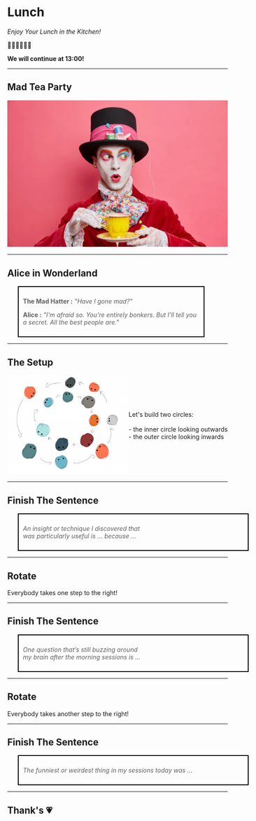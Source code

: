 # Lunch

*Enjoy Your Lunch in the Kitchen!*

🥗🌽🥬🥟🍛🧆

**We will continue at 13:00!**

---

## Mad Tea Party

![images/mad-tea-party.png](./images/mad-tea-party.png)

---

## Alice in Wonderland

<div style="text-align: left;">
  <blockquote style="width: 80%; border: 2px solid black; padding: 10px;">
    <p><strong>The Mad Hatter :</strong> <em>"Have I gone mad?"</em></p>
    <p><strong>Alice :</strong> <em>"I'm afraid so. You're entirely bonkers. But I'll tell you a secret. All the best people are."</em></p>
  </blockquote>
</div>

---

## The Setup

<div style="display: flex; align-items: center; justify-content: flex-start;">
  <div style="flex: 1;">
    <img src="./images/mad-tea_ablauf.png" style="width: 100%" />
  </div>
  <div  style="text-align: left;">
    Let's build two circles: <br><br>
    - the inner circle looking outwards <br>
    - the outer circle looking inwards <br>
  </div>
</div>

---

## Finish The Sentence

<blockquote style="width: 100%; border: 2px solid black; padding: 10px;">
  <p><em>An insight or technique I discovered that <br>
  was particularly useful is … because …</em></p>
</blockquote>

---

## Rotate

Everybody takes one step to the right!

---

## Finish The Sentence

<blockquote style="width: 100%; border: 2px solid black; padding: 10px;">
  <p><em>One question that’s still buzzing around <br>
  my brain after the morning sessions is …</em></p>
</blockquote>

---

## Rotate

Everybody takes another step to the right!

---

## Finish The Sentence

<blockquote style="width: 100%; border: 2px solid black; padding: 10px;">
    <p><em>The funniest or weirdest thing in my sessions today was …</em></p>
</blockquote>

---

## Thank's 💗
